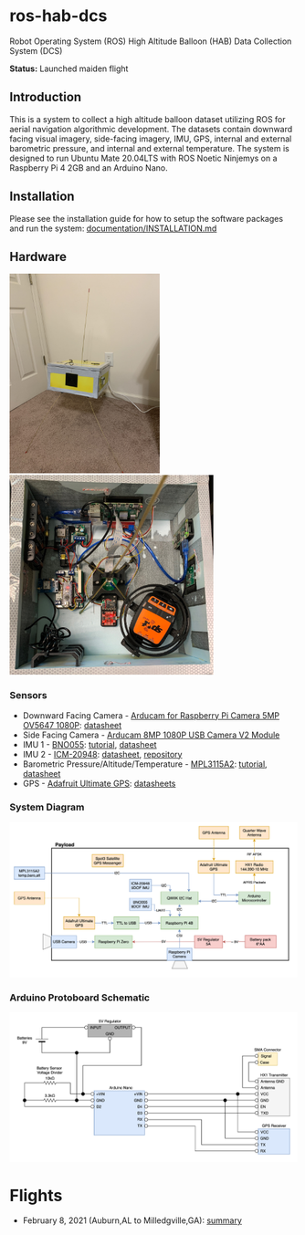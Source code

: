 # ros-hab-dcs

Robot Operating System (ROS) High Altitude Balloon (HAB) Data Collection System (DCS)

**Status:** Launched maiden flight

## Introduction

This is a system to collect a high altitude balloon dataset utilizing ROS for aerial navigation algorithmic development.  The datasets contain downward facing visual imagery, side-facing imagery, IMU, GPS, internal and external barometric pressure, and internal and external temperature.  The system is designed to run Ubuntu Mate 20.04LTS with ROS Noetic Ninjemys on a Raspberry Pi 4 2GB and an Arduino Nano.

## Installation

Please see the installation guide for how to setup the software packages and run the system: [documentation/INSTALLATION.md](documentation/INSTALLATION.md)

## Hardware

<img src="documentation/Photos/sn01_exterior.JPG" height="350"></img>
<img src="documentation/Photos/sn01_interior.JPG" height="350"></img>

### Sensors

* Downward Facing Camera - [Arducam for Raspberry Pi Camera 5MP OV5647 1080P](https://www.amazon.com/Arducam-Camera-Raspberry-Interchangeable-LS-2717CS/dp/B012ETE75I/?dchild=1&keywords=Arducam%2B12MP%2BIMX477&qid=1602259929&sr=8-3&th=1): [datasheet](https://cdn.sparkfun.com/datasheets/Dev/RaspberryPi/ov5647_full.pdf)
* Side Facing Camera - [Arducam 8MP 1080P USB Camera V2 Module](https://www.amazon.com/Arducam-Camera-Raspberry-Windows-Android/dp/B07YHK63DS/?dchild=1&keywords=USB+Camera+for+Raspberry+Pi&qid=1602001136&s=electronics&sr=1-3&th=1)
* IMU 1 - [BNO055](https://www.adafruit.com/product/4646): [tutorial](https://learn.adafruit.com/adafruit-bno055-absolute-orientation-sensor), [datasheet](https://cdn-learn.adafruit.com/assets/assets/000/036/832/original/BST_BNO055_DS000_14.pdf)
* IMU 2 - [ICM-20948](https://www.sparkfun.com/products/15335): [datasheet](https://cdn.sparkfun.com/assets/7/f/e/c/d/DS-000189-ICM-20948-v1.3.pdf), [repository](https://github.com/sparkfun/Qwiic_9DoF_IMU_ICM20948_Py)
* Barometric Pressure/Altitude/Temperature - [MPL3115A2](https://www.adafruit.com/product/1893): [tutorial](https://learn.adafruit.com/using-mpl3115a2-with-circuitpython), [datasheet](https://www.nxp.com/docs/en/data-sheet/MPL3115A2.pdf)
* GPS - [Adafruit Ultimate GPS](https://www.adafruit.com/product/746): [datasheets](https://learn.adafruit.com/adafruit-ultimate-gps/downloads)

### System Diagram

<img src="diagrams/sn01_system_diagram.png"
     width="700" />

### Arduino Protoboard Schematic

<img src="diagrams/sn01_arduino_pinout_diagram.png"
     width="700" />

# Flights

* February 8, 2021 (Auburn,AL to Milledgville,GA): [summary](documentation/Flight_1/Post_Flight_Analysis.md)
